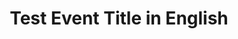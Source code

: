 ---
type: phd-thesis-defense
title: Test Event Title in English
name: Elon Musk
datetime: 2025-08-03T12:30:00
duration: 1h
location: Germany
---